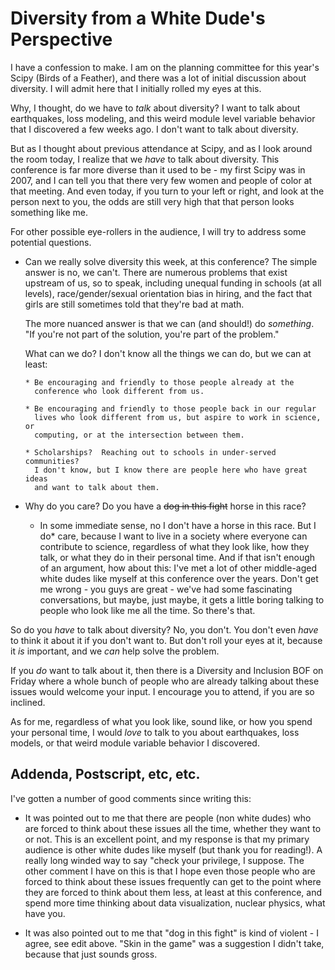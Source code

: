 # Diversity from a White Dude's Perspective

I have a confession to make.  I am on the planning committee for this
year's Scipy (Birds of a Feather), and there was a lot of initial
discussion about diversity.  I will admit here that I initially rolled
my eyes at this.

Why, I thought, do we have to *talk* about diversity?  I want to talk
about earthquakes, loss modeling, and this weird module level variable
behavior that I discovered a few weeks ago. I don't want to talk about
diversity.

But as I thought about previous attendance at Scipy, and as I look
around the room today, I realize that we *have* to talk about
diversity.  This conference is far more diverse than it used to be -
my first Scipy was in 2007, and I can tell you that there very few
women and people of color at that meeting.  And even today, if you
turn to your left or right, and look at the person next to you, the
odds are still very high that that person looks something like me.

For other possible eye-rollers in the audience, I will try to address
some potential questions.

 - Can we really solve diversity this week, at this conference?
   The simple answer is no, we can't.  There are numerous problems that
   exist upstream of us, so to speak, including unequal funding in
   schools (at all levels), race/gender/sexual orientation bias in hiring,
   and the fact that girls are still sometimes told that they're bad at
   math.

   The more nuanced answer is that we can (and should!) do *something*.
   "If you're not part of the solution, you're part of the problem."

   What can we do?  I don't know all the things we can do, but we can at
   least:

       * Be encouraging and friendly to those people already at the
         conference who look different from us.

       * Be encouraging and friendly to those people back in our regular
         lives who look different from us, but aspire to work in science, or
         computing, or at the intersection between them.

       * Scholarships?  Reaching out to schools in under-served communities?
         I don't know, but I know there are people here who have great ideas
         and want to talk about them.

 - Why do you care?  Do you have a <del>dog in this fight</del> horse in this race?

   * In some immediate sense, no I don't have a horse in this race.
     But I do* care, because I want to live in a society where
     everyone can contribute to science, regardless of what they
     look like, how they talk, or what they do in their personal
     time.  And if that isn't enough of an argument, how about this:
     I've met a lot of other middle-aged white dudes like myself at
     this conference over the years.  Don't get me wrong - you guys
     are great - we've had some fascinating conversations, but
     maybe, just maybe, it gets a little boring talking to people
     who look like me all the time.  So there's that.

So do you *have* to talk about diversity?  No, you don't.  You don't
even *have* to think it about it if you don't want to.  But don't roll
your eyes at it, because it *is* important, and we *can* help solve the
problem.

If you *do* want to talk about it, then there is a Diversity and
Inclusion BOF on Friday where a whole bunch of people who are already
talking about these issues would welcome your input.  I encourage you
to attend, if you are so inclined.

As for me, regardless of what you look like, sound like, or how you
spend your personal time, I would *love* to talk to you about
earthquakes, loss models, or that weird module variable behavior I
discovered.

Addenda, Postscript, etc, etc.
-----------------------------
I've gotten a number of good comments since writing this:

 - It was pointed out to me that there are people (non white dudes)
   who are forced to think about these issues all the time, whether
   they want to or not.  This is an excellent point, and my response
   is that my primary audience is other white dudes like myself (but
   thank you for reading!).  A really long winded way to say "check
   your privilege, I suppose.  The other comment I have on this is
   that I hope even those people who are forced to think about these
   issues frequently can get to the point where they are forced to
   think about them less, at least at this conference, and spend more
   time thinking about data visualization, nuclear physics, what have
   you.

 - It was also pointed out to me that "dog in this fight" is kind of
   violent - I agree, see edit above.  "Skin in the game" was a
   suggestion I didn't take, because that just sounds gross.


